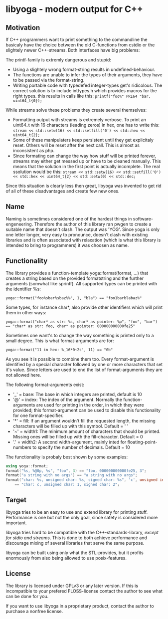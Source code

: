 
libyoga - modern output for C++
===============================


Motivation
----------
If C++ programmers want to print something to the commandline the basicaly have the choice between
the old C-functions from cstdio or the slightely newer C++-streams. Both interfaces have big problems:

The printf-family is extremly dangerous and stupid:
* Using a slightely wrong format-string results in undefined-behaviour.
* The functions are unable to infer the types of their arguments, they have to be passed via
	the format-string.
* Writing portable code with typedefed integer-types get's ridicolous. The correct solution is to
	include inttypes.h which provides macros for the right types. this results in calls like
	this: `printf("foo%" PRI64 "bar, uint64_t{0});`


While streams solve these problems they create several themselves:
* Formatting output with streams is extremely verbose. To print an uint64\_t with 16 characters
	(leading zeros) in hex, one has to write this:
	`stream << std::setw(16) << std::setfill('0') << std::hex << uint64_t{2};`
* Some of these manipulaters keep persistent until they get explicitaly reset. Others will be reset
	after the next call. This is almost as inconsistent as php.
* Since formating can change the way how stuff will be printed forever, streams may either get messed
	up or have to be cleaned manually. This means that the solution in the first point is actually
	incomplete. The real ssolution would be this:
	`stream << std::setw(16) << std::setfill('0') << std::hex << uint64_t{2} << std::setw(0) << std::dec;`

Since this situation is clearly less then great, libyoga was invented to get rid of all of these
disadvantages and create few new ones.

Name
----
Naming is sometimes considered one of the hardest things in software-engeneering. Therefore the author
of this library ran pwgen to create a suitable name that doesn't clash. The output was 'YOG'. Since
yoga is only one letter longer, very easy to pronounce, doesn't clash with existing libraries and is
often associated with relaxation (which is what this library is intended to bring to programmers) it
was choosen as name.

Functionality
-------------
The library provides a function-template yoga::format(format, ...) that creates a string based on
the provided formatstring and the further arguments (somwhat like sprintf). All supported types can be
printed with the identifier %s:

`yoga::format("foo%sbar%sbaz%%", 1, "bla") == "foo1barblabaz%"`

Some types, for instance char\*, also provide other identifiers which will print them in other ways:

`yoga::format("char* as str: %s, char* as pointer: %p", "foo", "bar")
== "char* as str: foo, char* as pointer: 000000000000fe25"`

Sometimes one want's to change the way something is printed only to a small degree. This is what
format-arguments are for:

`yoga::format("11 in hex: %_16*0~2s', 11) == "0b"`

As you see it is possible to combine them too. Every format-argument is identified by a special
character followed by one or more characters that set it's value. Since letters are used to end the
list of format-arguments they are not allowed here.

The following format-arguments exist:
* '\_' =  base: The base in which integers are printed, default is 10
* '@' = index: The index of the argument. Normally the function-arguments are used for printing in the
	order, in which they were provided; this format-argument can be used to disable this 
	functionality for one format-specifier.
* '\*' = fill: If an argument wouldn't fill the requested length, the missing characters will be
	filled up with this symbol. Default = ' '
* '~' = width1: The minimum amount of characters that should be printed. Missing ones will be filled up
	with the fill-character. Default = 0
* '.' = width2: A second width-argument, mainly inted for floating-point-numbers to specify the number
	of decimals. Default = 10

The functionality is probaly best shown by some examples:

```c++
using yoga::format;
format("%s, %@0p, %s", "foo", 3) == "foo, 000000000000fe25, 3";
format("a string with no args") == "a string with no args";
format("char: %s, unsigned char: %s, signed char: %s", 'c', unsigned int{1}, signed int{2})
	== "char: c, unsigned char: 1, signed char: 2";
```

Target
------
libyoga tries to be an easy to use and extend library for printing stuff. Performance is one but not
the only goal, since safety is considered more important.

libyoga tries hard to be compatible with the C++-standards-library, *except for stdio and streams*.
This is done to both achieve performance and discourage mixing of several libraries that serve the same
purpose.

libyoga can be built using only what the STL-provides, but it profits enormously from also being
allowed to use posix-features.

License
--------
The library is licensed under GPLv3 or any later version. If this is incompatible to your prefered
FLOSS-license contact the author to see what can be done for you.

If you want to use libyoga in a proprietary product, contact the author to purchase a nonfree license.
